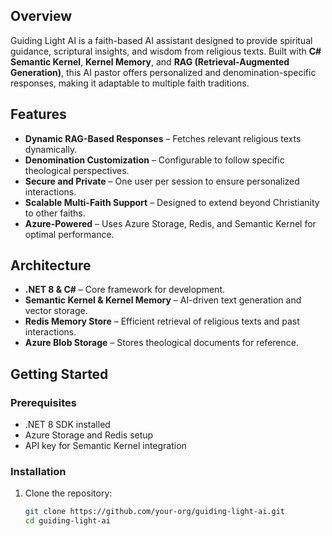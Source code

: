 
## Overview  
Guiding Light AI is a faith-based AI assistant designed to provide spiritual guidance, scriptural insights, and wisdom from religious texts. Built with **C# Semantic Kernel**, **Kernel Memory**, and **RAG (Retrieval-Augmented Generation)**, this AI pastor offers personalized and denomination-specific responses, making it adaptable to multiple faith traditions.  

## Features  
- **Dynamic RAG-Based Responses** – Fetches relevant religious texts dynamically.  
- **Denomination Customization** – Configurable to follow specific theological perspectives.  
- **Secure and Private** – One user per session to ensure personalized interactions.  
- **Scalable Multi-Faith Support** – Designed to extend beyond Christianity to other faiths.  
- **Azure-Powered** – Uses Azure Storage, Redis, and Semantic Kernel for optimal performance.  

## Architecture  
- **.NET 8 & C#** – Core framework for development.  
- **Semantic Kernel & Kernel Memory** – AI-driven text generation and vector storage.  
- **Redis Memory Store** – Efficient retrieval of religious texts and past interactions.  
- **Azure Blob Storage** – Stores theological documents for reference.  

## Getting Started  
### Prerequisites  
- .NET 8 SDK installed  
- Azure Storage and Redis setup  
- API key for Semantic Kernel integration  

### Installation  
1. Clone the repository:  
   ```sh
   git clone https://github.com/your-org/guiding-light-ai.git
   cd guiding-light-ai
